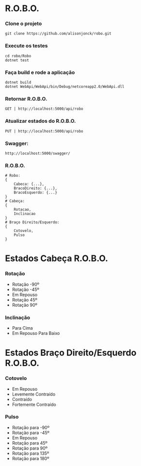# R.O.B.O.

### Clone o projeto
```
git clone https://github.com/alisonjonck/robo.git
```

### Execute os testes
```
cd robo/Robo
dotnet test
```

### Faça build e rode a aplicação
```
dotnet build
dotnet WebApi/WebApi/bin/Debug/netcoreapp2.0/WebApi.dll
```
### Retornar R.O.B.O.
```
GET | http://localhost:5000/api/robo
```
### Atualizar estados do R.O.B.O.
```
PUT | http://localhost:5000/api/robo
```

### Swagger:

```http://localhost:5000/swagger/```

### R.O.B.O.
```
# Robo:
{
    Cabeca: {...},
    BracoDireito: {...},
    BracoEsquerdo: {...}
}
# Cabeça:
{
    Rotacao,
    Inclinacao
}
# Braço Direito/Esquerdo:
{
    Cotovelo,
    Pulso
}
```
# Estados Cabeça R.O.B.O.

### Rotação
* Rotação -90º
* Rotação -45º
* Em Repouso
* Rotação 45º
* Rotação 90º

### Inclinação
* Para Cima
* Em Repouso
Para Baixo

# Estados Braço Direito/Esquerdo R.O.B.O.

### Cotovelo
* Em Repouso
* Levemente Contraído
* Contraído
* Fortemente Contraído

### Pulso
* Rotação para -90º
* Rotação para -45º
* Em Repouso
* Rotação para 45º
* Rotação para 90º
* Rotação para 135º
* Rotação para 180º


